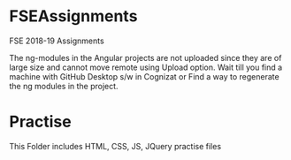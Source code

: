 # FSEAssignments
FSE 2018-19 Assignments

The ng-modules in the Angular projects are not uploaded since they are of large size and cannot move remote using Upload option. Wait till you find a machine with GitHub Desktop s/w in Cognizat or Find a way to regenerate the ng modules in the project.

# Practise 
This Folder includes HTML, CSS, JS, JQuery practise files

